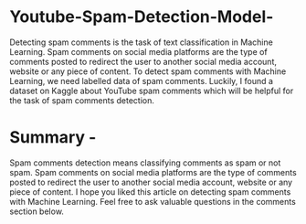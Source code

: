 # Youtube-Spam-Detection-Model-

Detecting spam comments is the task of text classification in Machine Learning. Spam comments on social media platforms are the type of comments posted to redirect the user to another social media account, website or any piece of content.
To detect spam comments with Machine Learning, we need labelled data of spam comments. Luckily, I found a dataset on Kaggle about YouTube spam comments which will be helpful for the task of spam comments detection.

# Summary - 
Spam comments detection means classifying comments as spam or not spam. Spam comments on social media platforms are the type of comments posted to redirect the user to another social media account, website or any piece of content. I hope you liked this article on detecting spam comments with Machine Learning. Feel free to ask valuable questions in the comments section below.
